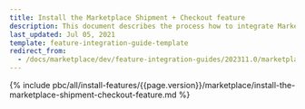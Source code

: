 ```yaml
---
title: Install the Marketplace Shipment + Checkout feature
description: This document describes the process how to integrate Marketplace Shipment + Checkout feature into your project
last_updated: Jul 05, 2021
template: feature-integration-guide-template
redirect_from:
  - /docs/marketplace/dev/feature-integration-guides/202311.0/marketplace-shipment-checkout-feature-integration.html
---
```


{% include pbc/all/install-features/{{page.version}}/marketplace/install-the-marketplace-shipment-checkout-feature.md %} <!-- To edit, see /_includes/pbc/all/install-features/202311.0/marketplace/install-the-marketplace-shipment-checkout-feature.md -->

